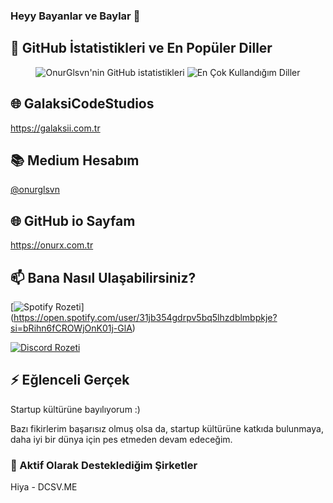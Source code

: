 ### Heyy Bayanlar ve Baylar 👋

## 📌 GitHub İstatistikleri ve En Popüler Diller

<p align="center">
  <img src="https://github-readme-stats.vercel.app/api?username=OnurGlsvn&show_icons=true&count_private=true&hide=contribs,issues" alt="OnurGlsvn'nin GitHub istatistikleri" />
  <img src="https://github-readme-stats.vercel.app/api/top-langs/?username=OnurGlsvn&layout=compact&hide=html,css" alt="En Çok Kullandığım Diller" />
</p>

## 🌐 GalaksiCodeStudios
https://galaksii.com.tr
## 📚 Medium Hesabım
[@onurglsvn ](https://medium.com/)

## 🌐 GitHub io Sayfam
https://onurx.com.tr

## 📫 Bana Nasıl Ulaşabilirsiniz?

[![Spotify Rozeti](https://img.shields.io/badge/onurglsvn-follow%20on%20spotify-green?style=for-the-badge&logo=spotify)]
(https://open.spotify.com/user/31jb354gdrpv5bq5lhzdblmbpkje?si=bRihn6fCROWjOnK01j-GlA)

[![Discord Rozeti](https://img.shields.io/badge/OnurGlsvn%23XXXX-discord'da%20bana%20ulaşın-7289DA?style=for-the-badge&logo=discord)](https://discord.com/users/onurx.)

## ⚡ Eğlenceli Gerçek

Startup kültürüne bayılıyorum :)

Bazı fikirlerim başarısız olmuş olsa da, startup kültürüne katkıda bulunmaya, daha iyi bir dünya için pes etmeden devam edeceğim.

### 🔭 Aktif Olarak Desteklediğim  Şirketler

Hiya - DCSV.ME


